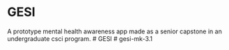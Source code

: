 # GESI
A prototype mental health awareness app
made as a senior capstone in an undergraduate csci program.
#   G E S I  
 #   g e s i - m k - 3 . 1  
 